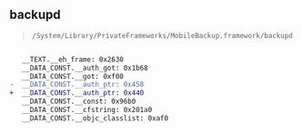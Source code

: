 ## backupd

> `/System/Library/PrivateFrameworks/MobileBackup.framework/backupd`

```diff

   __TEXT.__eh_frame: 0x2630
   __DATA_CONST.__auth_got: 0x1b68
   __DATA_CONST.__got: 0xf00
-  __DATA_CONST.__auth_ptr: 0x458
+  __DATA_CONST.__auth_ptr: 0x440
   __DATA_CONST.__const: 0x96b0
   __DATA_CONST.__cfstring: 0x201a0
   __DATA_CONST.__objc_classlist: 0xaf0

```

